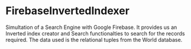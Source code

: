 # FirebaseInvertedIndexer

Simultation of a Search Engine with Google Firebase. It provides us an Inverted index creator and Search functionalties to search for the records required.
The data used is the relational tuples from the World database.
